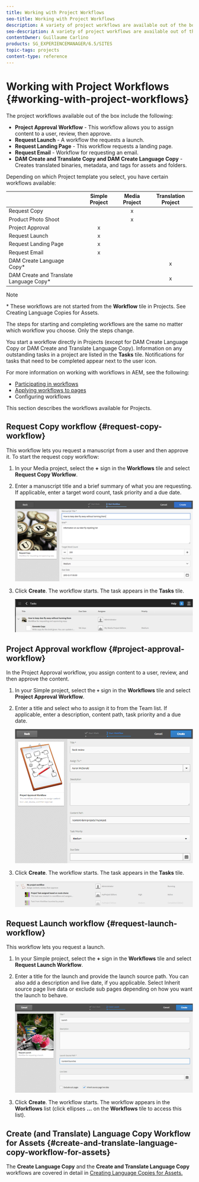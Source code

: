 ```yaml
---
title: Working with Project Workflows
seo-title: Working with Project Workflows
description: A variety of project workflows are available out of the box.
seo-description: A variety of project workflows are available out of the box.
contentOwner: Guillaume Carlino
products: SG_EXPERIENCEMANAGER/6.5/SITES
topic-tags: projects
content-type: reference
---
```


# Working with Project Workflows {#working-with-project-workflows}

The project workflows available out of the box include the following:

* **Project Approval Workflow** - This workflow allows you to assign content to a user, review, then approve.
* **Request Launch** - A workflow the requests a launch.
* **Request Landing Page** - This workflow requests a landing page.
* **Request Email** - Workflow for requesting an email.
* **DAM Create and Translate Copy and DAM Create Language Copy** - Creates translated binaries, metadata, and tags for assets and folders.

Depending on which Project template you select, you have certain workflows available:

|   |**Simple Project**|**Media Project**|**Translation Project**|
|---|:-:|:-:|:-:|
|Request Copy |  |x |    |
|Product Photo Shoot |  |x |  |
|Project Approval |x |  |    |
|Request Launch |x |  |    |
|Request Landing Page |x |  |    |
|Request Email |x |  |  |
|DAM Create Language Copy&ast; |  |    |x |
|DAM Create and Translate Language Copy&ast; |  |    |x |

>[!NOTE]
>
>&ast; These workflows are not started from the **Workflow** tile in Projects. See Creating Language Copies for Assets.
<!--
>&ast; These workflows are not started from the **Workflow** tile in Projects. See [Creating Language Copies for Assets.](/help/sites-administering/tc-manage.md)
-->

The steps for starting and completing workflows are the same no matter which workflow you choose. Only the steps change.

You start a workflow directly in Projects (except for DAM Create Language Copy or DAM Create and Translate Language Copy). Information on any outstanding tasks in a project are listed in the **Tasks** tile. Notifications for tasks that need to be completed appear next to the user icon.

For more information on working with workflows in AEM, see the following:

* [Participating in workflows](/help/sites-cloud/authoring/workflows/participating.md)
* [Applying workflows to pages](/help/sites-cloud/authoring/workflows/applying.md)
* Configuring workflows <!--* [Configuring workflows](/help/sites-administering/workflows.md)-->

This section describes the workflows available for Projects.

## Request Copy workflow {#request-copy-workflow}

This workflow lets you request a manuscript from a user and then approve it. To start the request copy workflow:

1. In your Media project, select the **+** sign in the **Workflows** tile and select **Request Copy Workflow**.
1. Enter a manuscript title and a brief summary of what you are requesting. If applicable, enter a target word count, task priority and a due date.

   ![Request copy workflow](/help/sites-cloud/authoring/assets/projects-request-copy.png)

1. Click **Create**. The workflow starts. The task appears in the **Tasks** tile.

   ![Request copy added](/help/sites-cloud/authoring/assets/projects-request-copy-add.png)

## Project Approval workflow {#project-approval-workflow}

In the Project Approval workflow, you assign content to a user, review, and then approve the content.

1. In your Simple project, select the **`+`** sign in the **Workflows** tile and select **Project Approval Workflow**.
1. Enter a title and select who to assign it to from the Team list. If applicable, enter a description, content path, task priority and a due date.

   ![Request approval](/help/sites-cloud/authoring/assets/projects-approval.png)

1. Click **Create**. The workflow starts. The task appears in the **Tasks** tile.

   ![Request approval added](/help/sites-cloud/authoring/assets/projects-approval-add.png)

## Request Launch workflow {#request-launch-workflow}

This workflow lets you request a launch.

1. In your Simple project, select the **+** sign in the **Workflows** tile and select **Request Launch Workflow**.
1. Enter a title for the launch and provide the launch source path. You can also add a description and live date, if you applicable. Select Inherit source page live data or exclude sub pages depending on how you want the launch to behave.

   ![Request launch](/help/sites-cloud/authoring/assets/projects-request-launch.png)

1. Click **Create**. The workflow starts. The workflow appears in the **Workflows** list (click ellipses **...** on the **Workflows** tile to access this list).

## Create (and Translate) Language Copy Workflow for Assets {#create-and-translate-language-copy-workflow-for-assets}

The **Create Language Copy** and the **Create and Translate Language Copy** workflows are covered in detail in [Creating Language Copies for Assets.](/help/assets/translation-projects.md)
